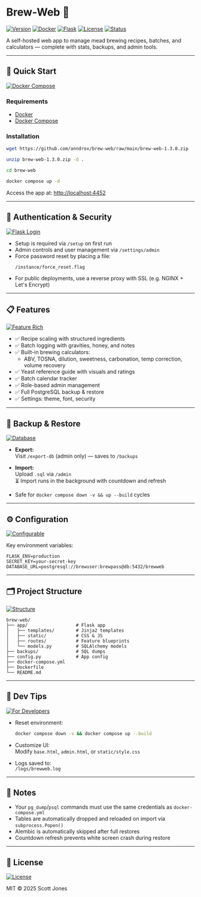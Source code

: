 # Brew-Web 🍯

[![Version](https://img.shields.io/badge/version-v1.3.0-blue)](#)
[![Docker](https://img.shields.io/badge/built%20with-Docker-blue)](#)
[![Flask](https://img.shields.io/badge/framework-Flask-yellow)](#)
[![License](https://img.shields.io/badge/license-MIT-green)](#)
[![Status](https://img.shields.io/badge/status-stable-brightgreen)](#)

A self-hosted web app to manage mead brewing recipes, batches, and calculators — complete with stats, backups, and admin tools.

---

## 🚀 Quick Start

[![Docker Compose](https://img.shields.io/badge/Setup-Docker%20Compose-informational)](#)

### Requirements

- [Docker](https://docs.docker.com/get-docker/)
- [Docker Compose](https://docs.docker.com/compose/)

### Installation

```bash
wget https://github.com/anndrox/brew-web/raw/main/brew-web-1.3.0.zip

unzip brew-web-1.3.0.zip -d .

cd brew-web

docker compose up -d
```

Access the app at: [http://localhost:4452](http://localhost:4452)

---

## 🔐 Authentication & Security

[![Flask Login](https://img.shields.io/badge/Security-Login%20Required-red)](#)

- Setup is required via `/setup` on first run
- Admin controls and user management via `/settings/admin`
- Force password reset by placing a file:
  ```
  /instance/force_reset.flag
  ```
- For public deployments, use a reverse proxy with SSL (e.g. NGINX + Let's Encrypt)

---

## 📋 Features

[![Feature Rich](https://img.shields.io/badge/Brew%20Tracking-Recipes%2C%20Batches%2C%20ABV-lightgrey)](#)

- ✅ Recipe scaling with structured ingredients
- ✅ Batch logging with gravities, honey, and notes
- ✅ Built-in brewing calculators:
  - ABV, TOSNA, dilution, sweetness, carbonation, temp correction, volume recovery
- ✅ Yeast reference guide with visuals and ratings
- ✅ Batch calendar tracker
- ✅ Role-based admin management
- ✅ Full PostgreSQL backup & restore
- ✅ Settings: theme, font, security

---

## 💾 Backup & Restore

[![Database](https://img.shields.io/badge/PostgreSQL-Export%2FImport-success)](#)

- **Export:**  
  Visit `/export-db` (admin only) — saves to `/backups`

- **Import:**  
  Upload `.sql` via `/admin`  
  ⏳ Import runs in the background with countdown and refresh

- Safe for `docker compose down -v && up --build` cycles

---

## ⚙️ Configuration

[![Configurable](https://img.shields.io/badge/Customizable-.env%20%7C%20config.py-yellow)](#)

Key environment variables:

```env
FLASK_ENV=production
SECRET_KEY=your-secret-key
DATABASE_URL=postgresql://brewuser:brewpass@db:5432/brewweb
```

---

## 🗂 Project Structure

[![Structure](https://img.shields.io/badge/Folder%20Layout-Described-lightgrey)](#)

```
brew-web/
├── app/                  # Flask app
│   ├── templates/        # Jinja2 templates
│   ├── static/           # CSS & JS
│   ├── routes/           # Feature blueprints
│   └── models.py         # SQLAlchemy models
├── backups/              # SQL dumps
├── config.py             # App config
├── docker-compose.yml
├── Dockerfile
└── README.md
```

---

## 🧪 Dev Tips

[![For Developers](https://img.shields.io/badge/Usage-Dev%20Friendly-orange)](#)

- Reset environment:  
  ```bash
  docker compose down -v && docker compose up --build
  ```

- Customize UI:  
  Modify `base.html`, `admin.html`, or `static/style.css`

- Logs saved to:  
  `/logs/brewweb.log`

---

## 📌 Notes

- Your `pg_dump`/`psql` commands must use the same credentials as `docker-compose.yml`
- Tables are automatically dropped and reloaded on import via `subprocess.Popen()`
- Alembic is automatically skipped after full restores
- Countdown refresh prevents white screen crash during restore

---

## 📜 License

[![License](https://img.shields.io/badge/License-MIT-green)](LICENSE)

MIT © 2025 Scott Jones
